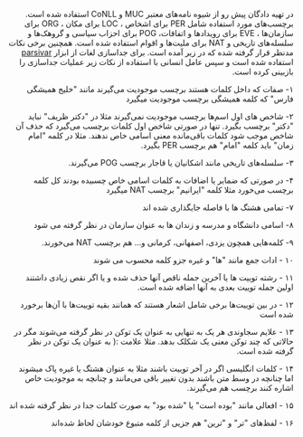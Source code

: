 <p dir='rtl'>
در تهیه دادگان پیش رو از شیوه نامه‌های معتبر MUC و CoNLL استفاده شده است. برچسب‌های مورد استفاده شامل PER برای اشخاص ، LOC برای مکان ، ORG برای سازمان‌ها ، EVE برای رویداد‌ها و اتفاقات، POG برای احزاب سیاسی و گروهک‌ها و سلسله‌های تاریخی و NAT برای ملیت‌ها و اقوام استفاده شده است. همچنین برخی نکات مدنظر قرار گرفته شده که در زیر آمده است. برای جداسازی لغات از ابزار <a href="https://github.com/ICTRC/Parsivar">parsivar</a> استفاده شده است و سپس عامل انسانی با استفاده از نکات زیر عملیات جداسازی را بازبینی کرده است.
</p>

<p dir='rtl'>
۱- صفات که داخل کلمات هستند برچسب موجودیت می‌گیرند مانند "خلیج همیشگی فارس" که کلمه همیشگی برچسب موجودیت میگیرد
</p>
<p dir='rtl'>
۲-  شاخص های اول اسم‌ها برچسب موجودیت نمی‌گیرند مثلا در "دکتر ظریف" نباید "دکتر" برچسب بگیرد. تنها در صورتی شاخص اول کلمات برچسب می‌گیرد که حذف آن شاخص موجب شود کلمات باقی‌مانده معنی اسامی خاص ندهند. مثلا در کلمه "امام زمان" باید کلمه "امام" هم برچسب PER بگیرد.
</p>
<p dir='rtl'>
۳- سلسله‌های تاریخی مانند اشکانیان یا قاجار برچسب POG می‌گیرند.
</p>
<p dir='rtl'>
۴- در صورتی که ضمایر یا اضافات به کلمات اسامی خاص چسبیده بودند کل کلمه برچسب می‌خورد مثلا کلمه "ایرانیم" برچسب NAT میگیرد
</p>
<p dir='rtl'>
۷- تمامی هشتگ ها با فاصله جایگذاری شده اند
</p>
<p dir='rtl'>
۸- اسامی دانشگاه و مدرسه و زندان ها به عنوان سازمان در نظر گرفته می شود
</p>
<p dir='rtl'>
۹-  کلمه‌هایی همچون یزدی، اصفهانی، کرمانی و... هم برچسب NAT می‌خورند.
</p>
<p dir='rtl'>
۱۰ - ادات جمع مانند "ها" و غیره جزو کلمه محسوب می شوند
</p>
<p dir='rtl'>
۱۱ - رشته توییت ها یا آخرین جمله ناقص آنها حذف شده و یا اگر نقص زیادی داشتند اولین جمله توییت بعدی به آنها اضافه شده است.
</p>
<p dir='rtl'>
۱۲ - در بین توییت‌ها برخی شامل اشعار هستند که همانند بقیه توییت‌ها با آن‌ها برخورد شده است
</p>
<p dir='rtl'>
۱۳ - علایم سجاوندی هر یک به تنهایی به عنوان یک توکن در نظر گرفته می‌شوند مگر در حالاتی که چند توکن معنی یک شکلک بدهد. مثلا علامت :( به عنوان یک توکن در نظر گرفته شده است.
</p>
<p dir='rtl'>
۱۴ -  کلمات انگلیسی اگر در آخر توییت باشند مثلا به عنوان هشتگ یا غیره پاک میشوند اما چنانچه در وسط متن باشند بدون تغییر باقی می‌مانند و چنانچه به موجودیت خاص اشاره کنند برچسب هم می‌گیرند.
</p>
<p dir='rtl'>
۱۵ - افعالی مانند "بوده است" یا "شده بود" به صورت کلمات جدا در نظر گرفته شده اند
</p>
<p dir='rtl'>
۱۶ - لفظ‌های "تر" و "ترین" هم جزیی از کلمه متبوع خودشان لحاظ شده‌اند
</p>
